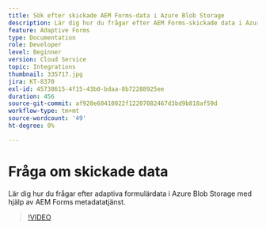 ```yaml
---
title: Sök efter skickade AEM Forms-data i Azure Blob Storage
description: Lär dig hur du frågar efter AEM Forms-skickade data i Azure Blob Storage med metadatatjänsten för formulärdatamodellen.
feature: Adaptive Forms
type: Documentation
role: Developer
level: Beginner
version: Cloud Service
topic: Integrations
thumbnail: 335717.jpg
jira: KT-8370
exl-id: 45738615-4f15-43b0-bdaa-8b72288925ee
duration: 456
source-git-commit: af928e60410022f12207082467d3bd9b818af59d
workflow-type: tm+mt
source-wordcount: '49'
ht-degree: 0%

---
```


# Fråga om skickade data

Lär dig hur du frågar efter adaptiva formulärdata i Azure Blob Storage med hjälp av AEM Forms metadatatjänst.

>[!VIDEO](https://video.tv.adobe.com/v/335717?quality=12&learn=on)
